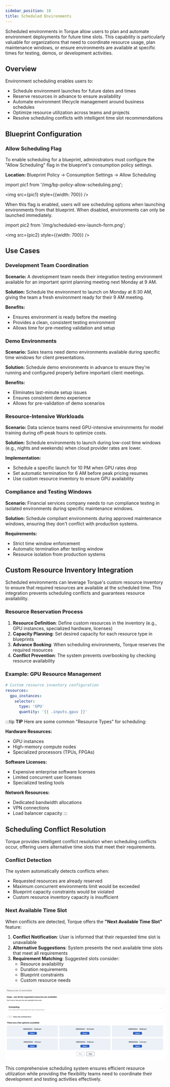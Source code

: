 ```yaml
---
sidebar_position: 18
title: Scheduled Environments
---
```


Scheduled environments in Torque allow users to plan and automate environment deployments for future time slots. This capability is particularly valuable for organizations that need to coordinate resource usage, plan maintenance windows, or ensure environments are available at specific times for testing, demos, or development activities.

## Overview

Environment scheduling enables users to:
- Schedule environment launches for future dates and times
- Reserve resources in advance to ensure availability
- Automate environment lifecycle management around business schedules
- Optimize resource utilization across teams and projects
- Resolve scheduling conflicts with intelligent time slot recommendations

## Blueprint Configuration

### Allow Scheduling Flag

To enable scheduling for a blueprint, administrators must configure the "Allow Scheduling" flag in the blueprint's consumption policy settings.

**Location:** Blueprint Policy → Consumption Settings → Allow Scheduling

import pic1 from '/img/bp-policy-allow-scheduling.png';

<img src={pic1} style={{width: 700}} />

When this flag is enabled, users will see scheduling options when launching environments from that blueprint. When disabled, environments can only be launched immediately.

import pic2 from '/img/scheduled-env-launch-form.png';

<img src={pic2} style={{width: 700}} />

## Use Cases

### Development Team Coordination

**Scenario:** A development team needs their integration testing environment available for an important sprint planning meeting next Monday at 9 AM.

**Solution:** Schedule the environment to launch on Monday at 8:30 AM, giving the team a fresh environment ready for their 9 AM meeting.

**Benefits:**
- Ensures environment is ready before the meeting
- Provides a clean, consistent testing environment
- Allows time for pre-meeting validation and setup

### Demo Environments

**Scenario:** Sales teams need demo environments available during specific time windows for client presentations.

**Solution:** Schedule demo environments in advance to ensure they're running and configured properly before important client meetings.

**Benefits:**
- Eliminates last-minute setup issues
- Ensures consistent demo experience
- Allows for pre-validation of demo scenarios

### Resource-Intensive Workloads

**Scenario:** Data science teams need GPU-intensive environments for model training during off-peak hours to optimize costs.

**Solution:** Schedule environments to launch during low-cost time windows (e.g., nights and weekends) when cloud provider rates are lower.

**Implementation:**
- Schedule a specific launch for 10 PM when GPU rates drop
- Set automatic termination for 6 AM before peak pricing resumes
- Use custom resource inventory to ensure GPU availability

### Compliance and Testing Windows

**Scenario:** Financial services company needs to run compliance testing in isolated environments during specific maintenance windows.

**Solution:** Schedule compliant environments during approved maintenance windows, ensuring they don't conflict with production systems.

**Requirements:**
- Strict time window enforcement
- Automatic termination after testing window
- Resource isolation from production systems

## Custom Resource Inventory Integration

Scheduled environments can leverage Torque's custom resource inventory to ensure that required resources are available at the scheduled time. This integration prevents scheduling conflicts and guarantees resource availability.

### Resource Reservation Process

1. **Resource Definition**: Define custom resources in the inventory (e.g., GPU instances, specialized hardware, licenses)
2. **Capacity Planning**: Set desired capacity for each resource type in blueprints
3. **Advance Booking**: When scheduling environments, Torque reserves the required resources
4. **Conflict Prevention**: The system prevents overbooking by checking resource availability

### Example: GPU Resource Management

```yaml
# Custom resource inventory configuration
resources:
  gpu_instances:
    selector:
      type: 'GPU'
      quantity: '{{ .inputs.gpus }}'
```

:::tip __TIP__
Here are some common "Resource Types" for scheduling:

**Hardware Resources:**
- GPU instances
- High-memory compute nodes
- Specialized processors (TPUs, FPGAs)

**Software Licenses:**
- Expensive enterprise software licenses
- Limited concurrent user licenses
- Specialized testing tools

**Network Resources:**
- Dedicated bandwidth allocations
- VPN connections
- Load balancer capacity
:::


## Scheduling Conflict Resolution

Torque provides intelligent conflict resolution when scheduling conflicts occur, offering users alternative time slots that meet their requirements.

### Conflict Detection

The system automatically detects conflicts when:
- Requested resources are already reserved
- Maximum concurrent environments limit would be exceeded
- Blueprint capacity constraints would be violated
- Custom resource inventory capacity is insufficient

### Next Available Time Slot

When conflicts are detected, Torque offers the **"Next Available Time Slot"** feature:

1. **Conflict Notification**: User is informed that their requested time slot is unavailable
2. **Alternative Suggestions**: System presents the next available time slots that meet all requirements
3. **Requirement Matching**: Suggested slots consider:
   - Resource availability
   - Duration requirements
   - Blueprint constraints
   - Custom resource needs

![img](/img/scheduling-conflict-resolution.png)

This comprehensive scheduling system ensures efficient resource utilization while providing the flexibility teams need to coordinate their development and testing activities effectively.
